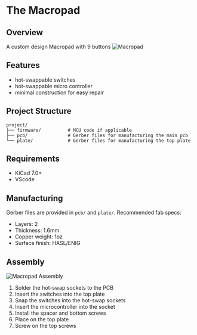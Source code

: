 # The Macropad

## Overview
A custom design Macropad with 9 buttons
![Macropad](macropad.png)

## Features
- hot-swappable switches 
- hot-swappable micro controller
- minimal construction for easy repair

## Project Structure
```
project/
├── firmware/          # MCU code if applicable
├── pcb/               # Gerber files for manufacturing the main pcb
└── plate/             # Gerber files for manufacturing the top plate

```

## Requirements
- KiCad 7.0+
- VScode

## Manufacturing
Gerber files are provided in `pcb/` and `plate/`. Recommended fab specs:
- Layers: 2
- Thickness: 1.6mm
- Copper weight: 1oz
- Surface finish: HASL/ENIG

## Assembly
![Macropad Assembly](macropad.gif)

1. Solder the hot-swap sockets to the PCB
2. Insert the switches into the top plate
3. Snap the switches into the hot-swap sockets
4. Insert the microcontroller into the socket
5. Install the spacer and bottom screws
6. Place on the top plate
7. Screw on the top screws

